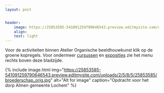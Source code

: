 ```yaml
---
layout: post


header:
    image: https://25853585-541091259790646543.preview.editmysite.com/uploads/2/5/8/5/25853585/header-0_orig.jpg
    align:
    text: light
---
```

Voor de activiteiten binnen Atelier Organische beeldhouwkunst klik op de groene kopregels. Voor ondermeer [cursussen](404.md) en [exposities](exposities) zie het menu rechts boven deze bladzijde.

{% include image.html img="https://25853585-541091259790646543.preview.editmysite.com/uploads/2/5/8/5/25853585/broederschap_orig.jpg" alt="Alt for image" caption="Opdracht voor het dorp Almen gemeente Lochem" %}
